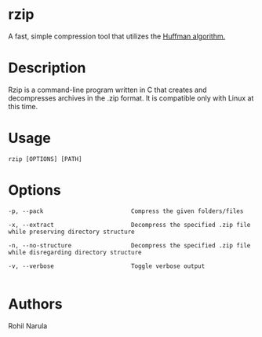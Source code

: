 # rzip
A fast, simple compression tool that utilizes the [Huffman algorithm.](http://www.geeksforgeeks.org/greedy-algorithms-set-3-huffman-coding/)     

# Description 
Rzip is a command-line program written in C that creates and decompresses archives in the .zip format. It is compatible only with Linux at this time.

# Usage 
```    
rzip [OPTIONS] [PATH] 
```

# Options  
```
-p, --pack                         Compress the given folders/files 

-x, --extract                      Decompress the specified .zip file while preserving directory structure    

-n, --no-structure                 Decompress the specified .zip file while disregarding directory structure 

-v, --verbose                      Toggle verbose output           
    
 ```  


# Authors 
Rohil Narula     
